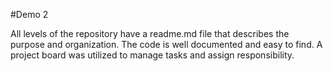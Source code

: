 #Demo 2

All levels of the repository have a readme.md file that describes the purpose and organization. The code is well documented and easy to find. A project board was utilized to manage tasks and assign responsibility.
